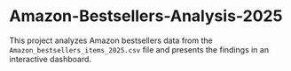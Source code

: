 # Amazon-Bestsellers-Analysis-2025
This project analyzes Amazon bestsellers data from the `Amazon_bestsellers_items_2025.csv` file and presents the findings in an interactive dashboard.
